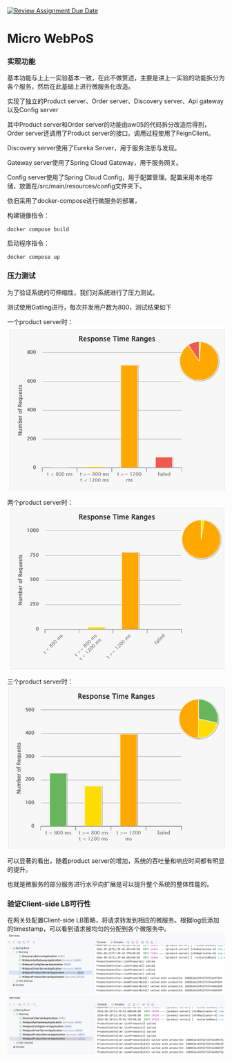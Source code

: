 [![Review Assignment Due Date](https://classroom.github.com/assets/deadline-readme-button-24ddc0f5d75046c5622901739e7c5dd533143b0c8e959d652212380cedb1ea36.svg)](https://classroom.github.com/a/IMEm063v)
# Micro WebPoS 

### 实现功能
基本功能与上上一实验基本一致，在此不做赘述，主要是讲上一实验的功能拆分为各个服务，然后在此基础上进行微服务化改造。

实现了独立的Product server、Order server、Discovery server、Api gateway以及Config server

其中Product server和Order server的功能由aw05的代码拆分改造后得到，Order server还调用了Product server的接口。调用过程使用了FeignClient。

Discovery server使用了Eureka Server，用于服务注册与发现。

Gateway server使用了Spring Cloud Gateway，用于服务网关。

Config server使用了Spring Cloud Config，用于配置管理。配置采用本地存储，放置在/src/main/resources/config文件夹下。

依旧采用了docker-compose进行微服务的部署，

构建镜像指令：
```
docker compose build
```
启动程序指令：
```
docker compose up
```

### 压力测试
为了验证系统的可伸缩性，我们对系统进行了压力测试。

测试使用Gatling进行，每次并发用户数为800，测试结果如下

一个product server时：
![img.png](img/gatling1.png)

两个product server时：
![img.png](img/gatling2.png)

三个product server时：
![img.png](img/gatling3.png)

可以显著的看出，随着product server的增加，系统的吞吐量和响应时间都有明显的提升。

也就是微服务的部分服务进行水平向扩展是可以提升整个系统的整体性能的。

### 验证Client-side LB可行性
在网关处配置Client-side LB策略，将请求转发到相应的微服务。根据log后添加的timestamp，可以看到请求被均匀的分配到各个微服务中。
![img.png](img/lb1.png)
![img.png](img/lb2.png)
